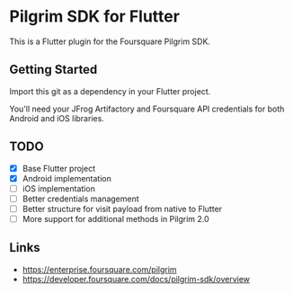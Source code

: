 # Pilgrim SDK for Flutter
This is a Flutter plugin for the Foursquare Pilgrim SDK.

## Getting Started
Import this git as a dependency in your Flutter project.  

You'll need your JFrog Artifactory and Foursquare API credentials for both Android and iOS libraries.

## TODO
- [x] Base Flutter project
- [x] Android implementation
- [ ] iOS implementation
- [ ] Better credentials management
- [ ] Better structure for visit payload from native to Flutter
- [ ] More support for additional methods in Pilgrim 2.0

## Links
- https://enterprise.foursquare.com/pilgrim
- https://developer.foursquare.com/docs/pilgrim-sdk/overview
